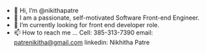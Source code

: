 - 👋 Hi, I’m @nikithapatre
- 👀 I am a passionate, self-motivated Software Front-end Engineer.
- 🌱 I’m currently looking for front end developer role. 
- 📫 How to reach me ... 
Cell: 385-313-7390
email: patrenikitha@gmail.com
linkedin: Nikhitha Patre
<!---
nikithapatre/nikithapatre is a ✨ special ✨ repository because its `README.md` (this file) appears on your GitHub profile.
You can click the Preview link to take a look at your changes.
--->

